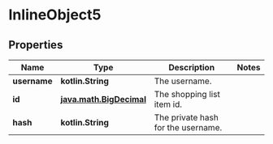 
# InlineObject5

## Properties
Name | Type | Description | Notes
------------ | ------------- | ------------- | -------------
**username** | **kotlin.String** | The username. | 
**id** | [**java.math.BigDecimal**](java.math.BigDecimal.md) | The shopping list item id. | 
**hash** | **kotlin.String** | The private hash for the username. | 




